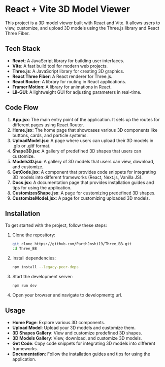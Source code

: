 # React + Vite 3D Model Viewer

This project is a 3D model viewer built with React and Vite. It allows users to view, customize, and upload 3D models using the Three.js library and React Three Fiber.

## Tech Stack

- **React**: A JavaScript library for building user interfaces.
- **Vite**: A fast build tool for modern web projects.
- **Three.js**: A JavaScript library for creating 3D graphics.
- **React Three Fiber**: A React renderer for Three.js.
- **React Router**: A library for routing in React applications.
- **Framer Motion**: A library for animations in React.
- **Lil-GUI**: A lightweight GUI for adjusting parameters in real-time.

## Code Flow

1. **App.jsx**: The main entry point of the application. It sets up the routes for different pages using React Router.
2. **Home.jsx**: The home page that showcases various 3D components like buttons, cards, and particle systems.
3. **UploadModel.jsx**: A page where users can upload their 3D models in .glb or .gltf format.
4. **Shape3D.jsx**: A gallery of predefined 3D shapes that users can customize.
5. **Models3D.jsx**: A gallery of 3D models that users can view, download, and customize.
6. **GetCode.jsx**: A component that provides code snippets for integrating 3D models into different frameworks (React, Next.js, Vanilla JS).
7. **Docs.jsx**: A documentation page that provides installation guides and tips for using the application.
8. **CustomizesShape.jsx**: A page for customizing predefined 3D shapes.
9. **CustomizeModel.jsx**: A page for customizing uploaded 3D models.

## Installation

To get started with the project, follow these steps:

1. Clone the repository:
   ```sh
   git clone https://github.com/ParthJoshi19/Three_BB.git
   cd Three_BB
   ```

2. Install dependencies:
   ```sh
   npm install --legacy-peer-deps
   ```

3. Start the development server:
   ```sh
   npm run dev
   ```

4. Open your browser and navigate to developmentg url.

## Usage

- **Home Page**: Explore various 3D components.
- **Upload Model**: Upload your 3D models and customize them.
- **3D Shapes Gallery**: View and customize predefined 3D shapes.
- **3D Models Gallery**: View, download, and customize 3D models.
- **Get Code**: Copy code snippets for integrating 3D models into different frameworks.
- **Documentation**: Follow the installation guides and tips for using the application.

